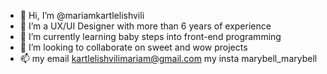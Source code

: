 - 👋 Hi, I’m @mariamkartlelishvili
- 👀 I’m a UX/UI Designer with more than 6 years of experience
- 🌱 I’m currently learning baby steps into front-end programming
- 💞️ I’m looking to collaborate on sweet and wow projects
- 📫 my email kartlelishvilimariam@gmail.com my insta marybell_marybell 

<!---
mariamkartlelishvili/mariamkartlelishvili is a ✨ special ✨ repository because its `README.md` (this file) appears on your GitHub profile.
You can click the Preview link to take a look at your changes.
--->
